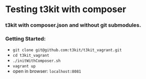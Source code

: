 # Testing t3kit with composer
### t3kit with composer.json and without git submodules.

### Getting Started:

- `git clone git@github.com:t3kit/t3kit_vagrant.git`
- `cd t3kit_vagrant`
- `./initWithComposer.sh`
- `vagrant up`
- open in browser: `localhost:8081`
